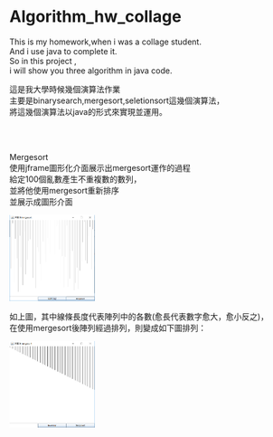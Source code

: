 # Algorithm_hw_collage
This is my homework,when i was a collage student. </br>
And i use java to complete it.</br>
So in this project ,</br>
i will show you three algorithm in java code.</br>

這是我大學時候幾個演算法作業</br>
主要是binarysearch,mergesort,seletionsort這幾個演算法，</br>
將這幾個演算法以java的形式來實現並運用。</br>

</br>
</br>

Mergesort</br>
使用jframe圖形化介面展示出mergesort運作的過程</br>
給定100個亂數產生不重複數的數列，</br>
並將他使用mergesort重新排序</br>
並展示成圖形介面</br>

<img src="https://github.com/KuanChunChen/Algorithm_hw_collage/blob/master/mergesort_1.png" width="30%" height="30%">

如上圖，其中線條長度代表陣列中的各數(愈長代表數字愈大，愈小反之)，</br>
在使用mergesort後陣列經過排列，則變成如下圖排列：

<img src="https://github.com/KuanChunChen/Algorithm_hw_collage/blob/master/mergesort_3.png" width="30%" height="30%">
 
